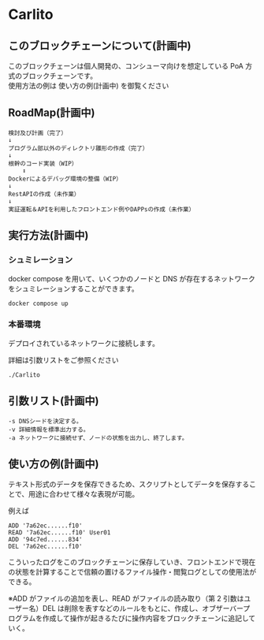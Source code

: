 # Carlito

## このブロックチェーンについて(計画中)

このブロックチェーンは個人開発の、コンシューマ向けを想定している PoA 方式のブロックチェーンです。  
使用方法の例は 使い方の例(計画中) を御覧ください

## RoadMap(計画中)

```
検討及び計画（完了）
↓
プログラム部以外のディレクトリ雛形の作成（完了）
↓
根幹のコード実装（WIP）
    ↕
Dockerによるデバッグ環境の整備（WIP）
↓
RestAPIの作成（未作業）
↓
実証運転＆APIを利用したフロントエンド例やDAPPsの作成（未作業）
```

## 実行方法(計画中)

### シュミレーション

docker compose を用いて、いくつかのノードと DNS が存在するネットワークをシュミレーションすることができます。

```
docker compose up
```

### 本番環境

デプロイされているネットワークに接続します。

詳細は引数リストをご参照ください

```
./Carlito
```

## 引数リスト(計画中)

```
-s DNSシードを決定する。
-v 詳細情報を標準出力する。
-a ネットワークに接続せず、ノードの状態を出力し、終了します。
```

## 使い方の例(計画中)

テキスト形式のデータを保存できるため、スクリプトとしてデータを保存することで、用途に合わせて様々な表現が可能。

例えば

```
ADD '7a62ec......f10'
READ '7a62ec......f10' User01
ADD '94c7ed......834'
DEL '7a62ec......f10'

```

こういったログをこのブロックチェーンに保存していき、フロントエンドで現在の状態を計算することで信頼の置けるファイル操作・閲覧ログとしての使用法ができる。

※ADD がファイルの追加を表し、READ がファイルの読み取り（第 2 引数はユーザー名）DEL は削除を表すなどのルールをもとに、作成し、オブザーバープログラムを作成して操作が起きるたびに操作内容をブロックチェーンに追記していく。
